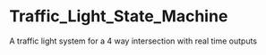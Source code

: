 # Traffic_Light_State_Machine
A traffic light system for a 4 way intersection with real time outputs
